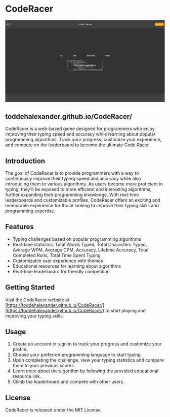 # CodeRacer

<img src="Screenshots/CodeRacer.png" alt="CodeRacer" style="margin-right: 10px;">

## toddehalexander.github.io/CodeRacer/
CodeRacer is a web-based game designed for programmers who enjoy improving their typing speed and accuracy while learning about popular programming algorithms. Track your progress, customize your experience, and compete on the leaderboard to become the ultimate Code Racer.

## Introduction

The goal of CodeRacer is to provide programmers with a way to continuously improve their typing speed and accuracy while also introducing them to various algorithms. As users become more proficient in typing, they'll be exposed to more efficient and interesting algorithms, further expanding their programming knowledge. With real-time leaderboards and customizable profiles, CodeRacer offers an exciting and memorable experience for those looking to improve their typing skills and programming expertise.

## Features

- Typing challenges based on popular programming algorithms
- Real-time statistics: Total Words Typed, Total Characters Typed, Average WPM, Average CPM, Accuracy, Lifetime Accuracy, Total Completed Runs, Total Time Spent Typing
- Customizable user experience with themes
- Educational resources for learning about algorithms
- Real-time leaderboard for friendly competition

## Getting Started

Visit the CodeRacer website at [https://toddehalexander.github.io/CodeRacer/](https://toddehalexander.github.io/CodeRacer/) to start playing and improving your typing skills.

## Usage

1. Create an account or sign in to track your progress and customize your profile.
2. Choose your preferred programming language to start typing.
3. Upon completing the challenge, view your typing statistics and compare them to your previous scores.
4. Learn more about the algorithm by following the provided educational resource link.
5. Climb the leaderboard and compete with other users.

## License

CodeRacer is released under the MIT License.
